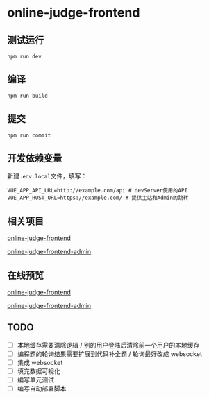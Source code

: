 # online-judge-frontend

## 测试运行

`npm run dev`

## 编译

`npm run build`

## 提交

`npm run commit`

## 开发依赖变量

新建`.env.local`文件，填写：

```
VUE_APP_API_URL=http://example.com/api # devServer使用的API
VUE_APP_HOST_URL=https://example.com/ # 提供主站和Admin的跳转
```

## 相关项目

[online-judge-frontend](https://github.com/caiyexiang/online-judge-frontend)

[online-judge-frontend-admin](https://github.com/caiyexiang/online-judge-frontend-admin)

## 在线预览

[online-judge-frontend](https://caiyexiang.com:8848)

[online-judge-frontend-admin](https://caiyexiang.com:8848/admin/)

## TODO

- [ ] 本地缓存需要清除逻辑 / 别的用户登陆后清除前一个用户的本地缓存
- [ ] 编程题的轮询结果需要扩展到代码补全题 / 轮询最好改成 websocket
- [ ] 集成 websocket
- [ ] 填充数据可视化
- [ ] 编写单元测试
- [ ] 编写自动部署脚本
